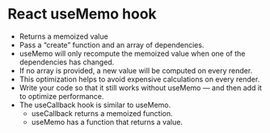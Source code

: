 # React useMemo hook

* Returns a memoized value
* Pass a “create” function and an array of dependencies. 
* useMemo will only recompute the memoized value when one of the dependencies has changed. 
* If no array is provided, a new value will be computed on every render.
* This optimization helps to avoid expensive calculations on every render.
* Write your code so that it still works without useMemo — and then add it to optimize performance.
* The useCallback hook is similar to useMemo.
    - useCallback returns a memoized function.
    - useMemo has a function that returns a value.